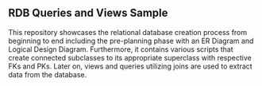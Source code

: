 RDB Queries and Views Sample
---
This repository showcases the relational database creation process from beginning to end including the pre-planning phase with an ER Diagram and Logical Design Diagram. Furthermore, it contains various scripts that <br>
create connected subclasses to its appropriate superclass with respective FKs and PKs. Later on, views and queries utilizing joins are used to extract data from the database.
